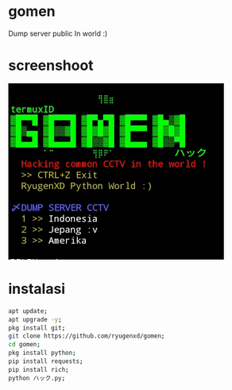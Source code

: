# gomen
Dump server public In world :)

# screenshoot
!['preview'](https://github.com/ryugenxd/gomen/raw/main/screenshoot/preview.jpg)

# instalasi
```bash
apt update;
apt upgrade -y;
pkg install git;
git clone https://github.com/ryugenxd/gomen;
cd gomen;
pkg install python;
pip install requests;
pip install rich;
python ハック.py;
```

